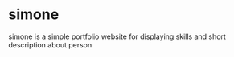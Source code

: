 # simone
simone is a simple portfolio website for displaying skills and short description about person
